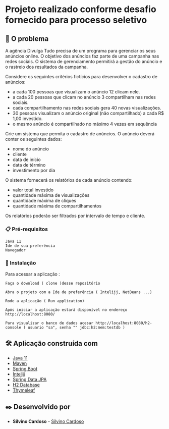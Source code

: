# Projeto realizado conforme desafio fornecido para processo seletivo  


## 🚀 O problema

A agência Divulga Tudo precisa de um programa para gerenciar os seus anúncios online. O objetivo dos anúncios faz parte de uma campanha nas redes sociais. O sistema de gerenciamento permitirá a gestão do anúncio e o rastreio dos resultados da campanha.

Considere os seguintes critérios fictícios para desenvolver o cadastro de anúncios:

- a cada 100 pessoas que visualizam o anúncio 12 clicam nele.
- a cada 20 pessoas que clicam no anúncio 3 compartilham nas redes sociais.
- cada compartilhamento nas redes sociais gera 40 novas visualizações.
- 30 pessoas visualizam o anúncio original (não compartilhado) a cada R$ 1,00 investido.
- o mesmo anúncio é compartilhado no máximo 4 vezes em sequência

Crie um sistema que permita o cadastro de anúncios. O anúncio deverá conter os seguintes dados:

- nome do anúncio
- cliente
- data de início
- data de término
- investimento por dia


O sistema fornecerá os relatórios de cada anúncio contendo:

- valor total investido
- quantidade máxima de visualizações
- quantidade máxima de cliques
- quantidade máxima de compartilhamentos

Os relatórios poderão ser filtrados por intervalo de tempo e cliente.

### 📋 Pré-requisitos

```
Java 11 
Ide de sua preferência
Navegador
```

### 🔧 Instalação

Para acessar a aplicação :

```
Faça o download ( clone )desse repositório
```
```
Abra o projeto com a Ide de preferência ( Intelijj, NetBeans ...)
```
```
Rode a aplicação ( Run application)
```
```
Após iniciar a aplicação estará disponível no endereço http://localhost:8080/
```
```
Para visualizar o banco de dados acesar http://localhost:8080/h2-console ( usuario "sa", senha "" jdbc:h2:mem:testdb )
```


## 🛠️ Aplicação construída com 

* [Java 11](https://www.oracle.com/br/java/technologies/javase-jdk11-downloads.html)
* [Maven](https://maven.apache.org/) 
* [Spring Boot](https://spring.io/projects/spring-boot)
* [Intelijj](https://www.jetbrains.com/pt-br/idea/) 
* [Spring Data JPA](https://spring.io/projects/spring-data-jpa) 
* [H2 Database](https://www.h2database.com/html/main.html)
* [Thymeleaf](https://www.thymeleaf.org/)



## ✒️ Desenvolvido por

* **Silvino Cardoso** - [Silvino Cardoso](https://gist.github.com/Silvino-Cardoso)
